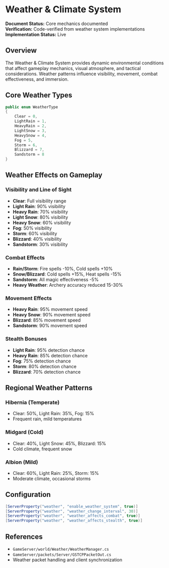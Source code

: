# Weather & Climate System

**Document Status:** Core mechanics documented  
**Verification:** Code-verified from weather system implementations  
**Implementation Status:** Live

## Overview

The Weather & Climate System provides dynamic environmental conditions that affect gameplay mechanics, visual atmosphere, and tactical considerations. Weather patterns influence visibility, movement, combat effectiveness, and immersion.

## Core Weather Types

```csharp
public enum WeatherType
{
    Clear = 0,
    LightRain = 1,
    HeavyRain = 2,
    LightSnow = 3,
    HeavySnow = 4,
    Fog = 5,
    Storm = 6,
    Blizzard = 7,
    Sandstorm = 8
}
```

## Weather Effects on Gameplay

### Visibility and Line of Sight
- **Clear**: Full visibility range
- **Light Rain**: 90% visibility
- **Heavy Rain**: 70% visibility  
- **Light Snow**: 80% visibility
- **Heavy Snow**: 60% visibility
- **Fog**: 50% visibility
- **Storm**: 60% visibility
- **Blizzard**: 40% visibility
- **Sandstorm**: 30% visibility

### Combat Effects
- **Rain/Storm**: Fire spells -10%, Cold spells +10%
- **Snow/Blizzard**: Cold spells +15%, Heat spells -15%
- **Sandstorm**: All magic effectiveness -5%
- **Heavy Weather**: Archery accuracy reduced 15-30%

### Movement Effects
- **Heavy Rain**: 95% movement speed
- **Heavy Snow**: 90% movement speed
- **Blizzard**: 85% movement speed
- **Sandstorm**: 90% movement speed

### Stealth Bonuses
- **Light Rain**: 95% detection chance
- **Heavy Rain**: 85% detection chance
- **Fog**: 75% detection chance
- **Storm**: 80% detection chance
- **Blizzard**: 70% detection chance

## Regional Weather Patterns

### Hibernia (Temperate)
- Clear: 50%, Light Rain: 35%, Fog: 15%
- Frequent rain, mild temperatures

### Midgard (Cold)
- Clear: 40%, Light Snow: 45%, Blizzard: 15%
- Cold climate, frequent snow

### Albion (Mild)
- Clear: 60%, Light Rain: 25%, Storm: 15%
- Moderate climate, occasional storms

## Configuration

```csharp
[ServerProperty("weather", "enable_weather_system", true)]
[ServerProperty("weather", "weather_change_interval", 30)]
[ServerProperty("weather", "weather_affects_combat", true)]
[ServerProperty("weather", "weather_affects_stealth", true)]
```

## References

- `GameServer/world/Weather/WeatherManager.cs`
- `GameServer/packets/Server/GSTCPPacketOut.cs`
- Weather packet handling and client synchronization 